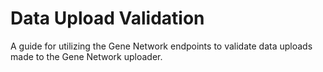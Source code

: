 # **Data Upload Validation**

A guide for utilizing the Gene Network endpoints to validate data uploads made to the Gene Network uploader.
